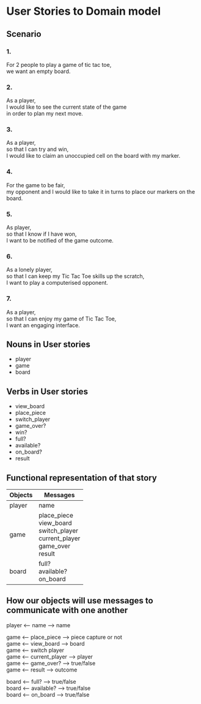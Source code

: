 # User Stories to Domain model

## Scenario

### 1.
For 2 people to play a game of tic tac toe,<br>
we want an empty board.

### 2.
As a player,<br>
I would like to see the current state of the game<br>
in order to plan my next move.

### 3.
As a player,<br>
so that I can try and win,<br>
I would like to claim an unoccupied cell on the board with my marker.

### 4.
For the game to be fair,<br>
my opponent and I would like to take it in turns to place our markers on the board.

### 5.
As player,<br>
so that I know if I have won,<br>
I want to be notified of the game outcome.

### 6.
As a lonely player,<br>
so that I can keep my Tic Tac Toe skills up the scratch,<br>
I want to play a computerised opponent.

### 7.
As a player,<br>
so that I can enjoy my game of Tic Tac Toe,<br>
I want an engaging interface.


## Nouns in User stories
- player
- game
- board

## Verbs in User stories
- view_board
- place_piece
- switch_player
- game_over?
- win?
- full?
- available?
- on_board?
- result

## Functional representation of that story
| Objects | Messages                                                                                    |
|---------|---------------------------------------------------------------------------------------------|
| player  | name                                                                                        |
| game    | place_piece <br>view_board <br>switch_player <br>current_player <br>game_over <br>result    |
| board   | full? <br>available? <br>on_board <br>                                                      |

## How our objects will use messages to communicate  with one another

player  <-- name --> name

game    <-- place_piece --> piece capture or not<br>
game    <-- view_board -->  board<br>
game    <-- switch player<br>
game    <-- current_player --> player<br>
game    <-- game_over? --> true/false<br>
game  <-- result --> outcome

board <-- full? --> true/false<br>
board <-- available? --> true/false<br>
board <-- on_board --> true/false
